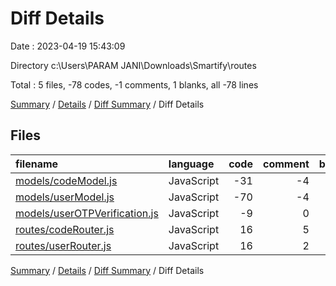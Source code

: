 # Diff Details

Date : 2023-04-19 15:43:09

Directory c:\\Users\\PARAM JANI\\Downloads\\Smartify\\routes

Total : 5 files,  -78 codes, -1 comments, 1 blanks, all -78 lines

[Summary](results.md) / [Details](details.md) / [Diff Summary](diff.md) / Diff Details

## Files
| filename | language | code | comment | blank | total |
| :--- | :--- | ---: | ---: | ---: | ---: |
| [models/codeModel.js](/models/codeModel.js) | JavaScript | -31 | -4 | -5 | -40 |
| [models/userModel.js](/models/userModel.js) | JavaScript | -70 | -4 | -8 | -82 |
| [models/userOTPVerification.js](/models/userOTPVerification.js) | JavaScript | -9 | 0 | 0 | -9 |
| [routes/codeRouter.js](/routes/codeRouter.js) | JavaScript | 16 | 5 | 6 | 27 |
| [routes/userRouter.js](/routes/userRouter.js) | JavaScript | 16 | 2 | 8 | 26 |

[Summary](results.md) / [Details](details.md) / [Diff Summary](diff.md) / Diff Details